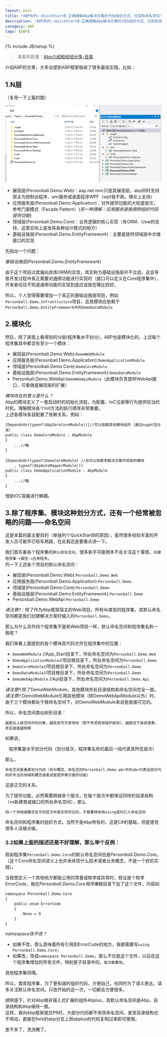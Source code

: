 ```yaml
---
layout: post
title: "ABP系列——QuickStartB:正确理解Abp解决方案的代码组织方式、分层和命名空间"
description: "ABP系列——QuickStartB:正确理解Abp解决方案的代码组织方式、分层和命名空间，N层结构，DDD以及命名空间的秘密。"
category: ABP
tags: [ABP]
---
```

{% include JB/setup %}

>本系列目录：[Abp介绍和经验分享-目录](/abp/2017/05/31/abp-framework-series) 

介绍ABP的文章，大多会提到ABP框架吸收了很多最佳实践，比如：

## 1.N层
（复用一下上篇的图）

<img src="/assets/images/abp/sln_demo.png" alt="sln_demo" width="800px"/>

* 展现层(Personball.Demo.Web)：asp.net mvc只是其展现层，abp同时支持宿主为控制台程序、win服务或桌面程序WPF（wpf我不熟，理论上支持）  
* 应用服务层(Personball.Demo.Application)：对外提供功能的大粒度层次，参考门面模式（Facade Pattern）(*另一种理解：应用服务是按用例组织代码提供功能*)  
* 领域层(Personball.Demo.Core)：业务逻辑的核心实现（有ORM、Uow的支持，这里实际上是发挥各种设计模式的地方）  
* 基础设施层(Personball.Demo.EntityFramework)：主要是提供领域层中仓储接口的实现  

先指出一个问题：

*基础设施层(Personball.Demo.EntityFramework)*  

由于这个项目过度偏向具体ORM的实现，其实称为基础设施层并不合适，这会导致开发过程中真正需要对通用功能进行实现时（接口可以定义在Core程序集中），开发者往往不知道通用功能的实现到底应该放在哪比较好。  

所以，个人觉得需要增加一个真正的基础设施层项目，例如`Personball.Demo.Infrastructure`项目，且其模块应依赖于`Personball.Demo.EntityFramework中的DemoDataModule`

## 2.模块化

然后，除了表面上看得到的分层(程序集水平划分)，ABP也是模块化的，上述每个程序集其中都含有至少一个模块：  

* 展现层(Personball.Demo.Web):`DemoWebModule`
* 应用服务层(Personball.Demo.Application):`DemoApplicationModule`
* 领域层(Personball.Demo.Core):`DemoCoreModule`
* 基础设施层(Personball.Demo.EntityFramework):`DemoDataModule`
* Personball.Demo.WebApi:`DemoWebApiModule`（此模块负责提供WebApi接口，可看做是展现层的扩展）

*模块存在的意义是什么？*  
Abp的模块定义了一套启动时的初始化流程，为配置、IoC注册等行为提供恰当的时机，理解模块各个Init方法的执行顺序非常重要。  
上述各模块各自配置了依赖关系，例如：  

    [DependsOn(typeof(AbpZeroCoreModule))]//可以依赖其他模块组件（通过nuget包分发）
    public class DemoCoreModule : AbpModule
    {
        ...//略
    }

    [DependsOn(typeof(DemoCoreModule) //也可以依赖本解决方案中现有的模块
        , typeof(AbpAutoMapperModule))]
    public class DemoApplicationModule : AbpModule
    {
        ...//略
    }

借助IOC容器进行解耦。

## 3.除了程序集、模块这种划分方式，还有一个经常被忽略的问题——命名空间

这是本篇的最主要目的（单独列个QuickStartB的原因），虽然很多经验丰富的开发人员可能早已轻车熟路，在此我还是要重点讲一下。

我们首先看各个程序集的`默认命名空间`，很多新手可能根本不会关注这个事情，`右键程序集->属性->应用程序`。  
列一下上述各个项目的默认命名空间：  

* 展现层(Personball.Demo.Web):`Personball.Demo.Web`
* 应用服务层(Personball.Demo.Application):`Personball.Demo`
* 领域层(Personball.Demo.Core):`Personball.Demo`
* 基础设施层(Personball.Demo.EntityFramework):`Personball.Demo`
* Personball.Demo.WebApi:`Personball.Demo`

_请注意!!_：除了作为Abp框架宿主的Web项目，所有lib类型的程序集，其默认命名空间都是我们创建解决方案时输入的`Personball.Demo`。  

那么为什么另外四个程序集不是和Web项目一样，默认命名空间和程序集名称一致呢？  

我们来看上面提到的各个模块其代码文件在程序集中的位置：

* `DemoWebModule`       //App_Start目录下，所处命名空间为`Personball.Demo.Web`
* `DemoApplicationModule`//项目根目录下，所处命名空间为`Personball.Demo`
* `DemoCoreModule`//项目根目录下，所处命名空间为`Personball.Demo`
* `DemoDataModule`//项目根目录下，所处命名空间为`Personball.Demo`
* `DemoWebApiModule` //Api目录下，所处命名空间为`Personball.Demo.Api`

_请注意!!_:除了DemoWebModule，其他模块所处目录结构和命名空间完全一致。  
_请注意!!_:DemoWebModule引用其他模块（除DemoWebApiModule以外）时，由于三个模块都处于根命名空间下，对DemoWebModule来说是直接可见的。

所以，命名空间类似树形目录：

    越是在上级空间中的对象，越具有可共享倾向（暂不考虑其他保护级别），越是往下级目录靠，其实就是越特殊
    
如果说，
    
    程序集是水平划分代码（划分层次，程序集名称的最后一段代表其所在层次）

那么，
    
    命名空间是垂直划分代码（划分概念，命名空间Personball.Demo.abc中的abc代表这部分代码所专注的领域和概念或者说是提供哪方面的功能）

这是正交的关系。  

为了提供功能，必然需要跨越多个层次，在每个层次中都保证同样的目录结构（vs新建类或接口的所处命名空间），那么

    同一个领域或概念在不同层次中是天然可见的，不需要特地用using语句引入命名空间

命名空间和程序集的组织方式，当然不是Abp特有的，这是C#的基础，但是感觉很多人没被点破。

### 3.2如果上面的描述还是不好理解，那么举个反例：

假如程序集`Personball.Demo.Core`的默认命名空间也是*Personball.Demo.Core*。  
（这个Core命名空间语义上也并未体现什么技术或者业务概念，不是一个好的实践）。  

当我想定义一个其他地方都能公用的常量或枚举或异常时，假设是个枚举ErrorCode，我在*Personball.Demo.Core程序集*根目录下加了这个文件，内容如  

    namespace Personball.Demo.Core
    {
        public enum ErrorCode
        {
            None = 0
        }
    }

*namespace改不改？*

* 如果不改，那么意味着所有引用到ErrorCode的地方，我都需要写`using Personball.Demo.Core;`
* 如果改，改成`namespace Personball.Demo`，那么不仅是这个文件，以后在这个程序集增加的所有文件，特别是子目录中的，`每次都要改`。

其他程序集同理。


所以，类库程序集，为了更和谐的组织代码，方便自己，也同时为了语义表达，请多关注默认命名空间。只改开始的这一次，一切都会方便很多。  

顺带提下，针对Abp做非侵入式扩展的组件Abplus，其默认命名空间是Abp，目录结构和Abp保持一致。  
这样，我向Abp框架提交PR时，大部分代码都不用改命名空间，甚至目录结构也不用动，直接在fork的abp分支上把abplus的代码复制过来即可使用。

差不多了，洗洗睡了。


